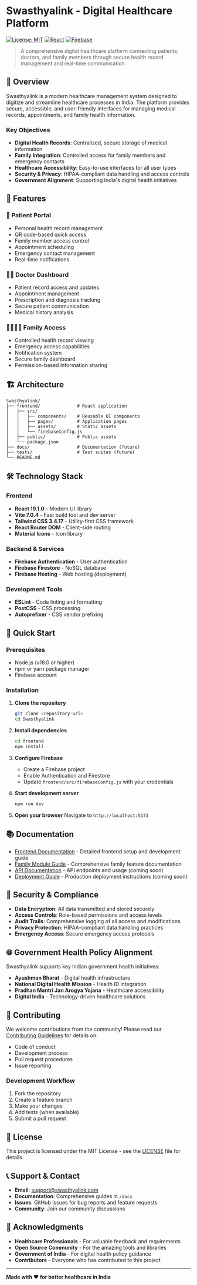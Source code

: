 # Swasthyalink - Digital Healthcare Platform

[![License: MIT](https://img.shields.io/badge/License-MIT-yellow.svg)](https://opensource.org/licenses/MIT)
[![React](https://img.shields.io/badge/React-19.1.0-blue.svg)](https://reactjs.org/)
[![Firebase](https://img.shields.io/badge/Firebase-11.10.0-orange.svg)](https://firebase.google.com/)

> A comprehensive digital healthcare platform connecting patients, doctors, and family members through secure health record management and real-time communication.

## 🌟 Overview

Swasthyalink is a modern healthcare management system designed to digitize and streamline healthcare processes in India. The platform provides secure, accessible, and user-friendly interfaces for managing medical records, appointments, and family health information.

### Key Objectives
- **Digital Health Records**: Centralized, secure storage of medical information
- **Family Integration**: Controlled access for family members and emergency contacts
- **Healthcare Accessibility**: Easy-to-use interfaces for all user types
- **Security & Privacy**: HIPAA-compliant data handling and access controls
- **Government Alignment**: Supporting India's digital health initiatives

## 🚀 Features

### 👤 Patient Portal
- Personal health record management
- QR code-based quick access
- Family member access control
- Appointment scheduling
- Emergency contact management
- Real-time notifications

### 👨‍⚕️ Doctor Dashboard
- Patient record access and updates
- Appointment management
- Prescription and diagnosis tracking
- Secure patient communication
- Medical history analysis

### 👨‍👩‍👧‍👦 Family Access
- Controlled health record viewing
- Emergency access capabilities
- Notification system
- Secure family dashboard
- Permission-based information sharing

## 🏗️ Architecture

```
Swasthyalink/
├── frontend/              # React application
│   ├── src/
│   │   ├── components/    # Reusable UI components
│   │   ├── pages/         # Application pages
│   │   ├── assets/        # Static assets
│   │   └── firebaseConfig.js
│   ├── public/            # Public assets
│   └── package.json
├── docs/                  # Documentation (future)
├── tests/                 # Test suites (future)
└── README.md
```

## 🛠️ Technology Stack

### Frontend
- **React 19.1.0** - Modern UI library
- **Vite 7.0.4** - Fast build tool and dev server
- **Tailwind CSS 3.4.17** - Utility-first CSS framework
- **React Router DOM** - Client-side routing
- **Material Icons** - Icon library

### Backend & Services
- **Firebase Authentication** - User authentication
- **Firebase Firestore** - NoSQL database
- **Firebase Hosting** - Web hosting (deployment)

### Development Tools
- **ESLint** - Code linting and formatting
- **PostCSS** - CSS processing
- **Autoprefixer** - CSS vendor prefixing

## 🚀 Quick Start

### Prerequisites
- Node.js (v18.0 or higher)
- npm or yarn package manager
- Firebase account

### Installation

1. **Clone the repository**
   ```bash
   git clone <repository-url>
   cd Swasthyalink
   ```

2. **Install dependencies**
   ```bash
   cd frontend
   npm install
   ```

3. **Configure Firebase**
   - Create a Firebase project
   - Enable Authentication and Firestore
   - Update `frontend/src/firebaseConfig.js` with your credentials

4. **Start development server**
   ```bash
   npm run dev
   ```

5. **Open your browser**
   Navigate to `http://localhost:5173`

## 📚 Documentation

- [Frontend Documentation](./frontend/README.md) - Detailed frontend setup and development guide
- [Family Module Guide](./frontend/FAMILY_MODULE_README.md) - Comprehensive family feature documentation
- [API Documentation](./docs/api.md) - API endpoints and usage (coming soon)
- [Deployment Guide](./docs/deployment.md) - Production deployment instructions (coming soon)

## 🔐 Security & Compliance

- **Data Encryption**: All data transmitted and stored securely
- **Access Controls**: Role-based permissions and access levels
- **Audit Trails**: Comprehensive logging of all access and modifications
- **Privacy Protection**: HIPAA-compliant data handling practices
- **Emergency Access**: Secure emergency access protocols

## 🌐 Government Health Policy Alignment

Swasthyalink supports key Indian government health initiatives:
- **Ayushman Bharat** - Digital health infrastructure
- **National Digital Health Mission** - Health ID integration
- **Pradhan Mantri Jan Arogya Yojana** - Healthcare accessibility
- **Digital India** - Technology-driven healthcare solutions

## 🤝 Contributing

We welcome contributions from the community! Please read our [Contributing Guidelines](CONTRIBUTING.md) for details on:
- Code of conduct
- Development process
- Pull request procedures
- Issue reporting

### Development Workflow
1. Fork the repository
2. Create a feature branch
3. Make your changes
4. Add tests (when available)
5. Submit a pull request

## 📄 License

This project is licensed under the MIT License - see the [LICENSE](LICENSE) file for details.

## 📞 Support & Contact

- **Email**: support@swasthyalink.com
- **Documentation**: Comprehensive guides in `/docs`
- **Issues**: GitHub Issues for bug reports and feature requests
- **Community**: Join our community discussions

## 🙏 Acknowledgments

- **Healthcare Professionals** - For valuable feedback and requirements
- **Open Source Community** - For the amazing tools and libraries
- **Government of India** - For digital health policy guidance
- **Contributors** - Everyone who has contributed to this project

---

**Made with ❤️ for better healthcare in India**
